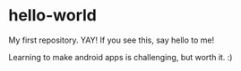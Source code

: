 # hello-world
My first repository. YAY!
If you see this, say hello to me!

Learning to make android apps is challenging, but worth it.
:)

